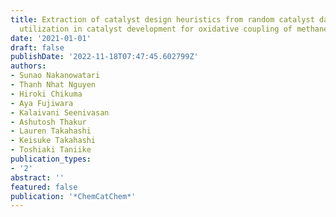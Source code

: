 ```yaml
---
title: Extraction of catalyst design heuristics from random catalyst dataset and their
  utilization in catalyst development for oxidative coupling of methane
date: '2021-01-01'
draft: false
publishDate: '2022-11-18T07:47:45.602799Z'
authors:
- Sunao Nakanowatari
- Thanh Nhat Nguyen
- Hiroki Chikuma
- Aya Fujiwara
- Kalaivani Seenivasan
- Ashutosh Thakur
- Lauren Takahashi
- Keisuke Takahashi
- Toshiaki Taniike
publication_types:
- '2'
abstract: ''
featured: false
publication: '*ChemCatChem*'
---
```


